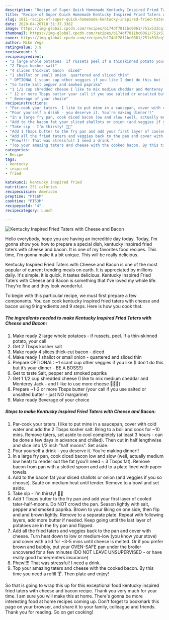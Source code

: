 ```yaml
---
description: "Recipe of Super Quick Homemade Kentucky Inspired Fried Taters with Cheese and Bacon"
title: "Recipe of Super Quick Homemade Kentucky Inspired Fried Taters with Cheese and Bacon"
slug: 1011-recipe-of-super-quick-homemade-kentucky-inspired-fried-taters-with-cheese-and-bacon
date: 2020-04-20T18:31:37.338Z
image: https://img-global.cpcdn.com/recipes/b174df7811bc0061/751x532cq70/kentucky-inspired-fried-taters-with-cheese-and-bacon-recipe-main-photo.jpg
thumbnail: https://img-global.cpcdn.com/recipes/b174df7811bc0061/751x532cq70/kentucky-inspired-fried-taters-with-cheese-and-bacon-recipe-main-photo.jpg
cover: https://img-global.cpcdn.com/recipes/b174df7811bc0061/751x532cq70/kentucky-inspired-fried-taters-with-cheese-and-bacon-recipe-main-photo.jpg
author: Mike Vega
ratingvalue: 3.9
reviewcount: 5
recipeingredient:
- "2 large whole potatoes  if russets peel If a thinskinned potato your call"
- "2 Tbsps kosher salt"
- "4 slices thickcut bacon  diced"
- "1 shallot or small onion  quartered and sliced thin"
- " OPTIONAL 1 scant cup other veggies if you like I dont do this but its your dinner  BE A BOSS"
- "to taste Salt pepper and smoked paprika"
- "1 1/2 cup shredded cheese I like to mix medium cheddar and Monterey Jack  and I like to use more cheese "
- " 12 or more Tbsps butter your call if you use salted or unsalted butter  just NO margarine"
- " Beverage of your choice"
recipeinstructions:
- "Par-cook your taters. I like to put mine in a saucepan, cover with cold water and add the 2 Tbsps kosher salt. Bring to a boil and cook for ~10 mins. Remove taters, set aside to cool completely (at least 3 hours - can be done a few days in advance and chilled). Then cut in half lengthwise and slice into 1/2 inch “half moons”. Set aside."
- "Pour yourself a drink - you deserve it. You’re making dinner!!"
- "In a large fry pan, cook diced bacon low and slow (well, actually medium low heat) to render out the fat (you’ll need ~ 3 Tbsps fat). Remove bacon from pan with a slotted spoon and add to a plate lined with paper towels."
- "Add to the bacon fat your sliced shallots or onion (and veggies if you so choose). Sauté on medium heat until tender. Remove to a bowl and set aside."
- "Take sip - I’m thirsty! 🍹🍹"
- "Add 1 Tbsps butter to the fry pan and add your first layer of cooled tater-half-moons. Do NOT crowd the pan. Season lightly with salt, pepper and smoked paprika. Brown to your liking on one side, then flip and and brown lightly. Remove to a separate plate. Repeat with following layers, add more butter if needed. Keep going until the last layer of potatoes are in the fry pan and flipped."
- "Add all the fried taters and veggies back to the pan and cover with cheese. Turn heat down to low or medium-low (you know your stove) and cover with a lid for ~3-5 mins until cheese is melted. Or if you prefer brown and bubbly, put your OVEN-SAFE pan under the broiler uncovered for a few minutes (DO NOT LEAVE UNSUPERVISED - or have really good home/renters insurance)"
- "Phew!!!! That was stressful! I need a drink."
- "Top your amazing taters and cheese with the cooked bacon. By this time you need a refill 🍸. Then plate and enjoy!"
categories:
- Recipe
tags:
- kentucky
- inspired
- fried

katakunci: kentucky inspired fried 
nutrition: 251 calories
recipecuisine: American
preptime: "PT16M"
cooktime: "PT53M"
recipeyield: "4"
recipecategory: Lunch

---
```



![Kentucky Inspired Fried Taters with Cheese and Bacon](https://img-global.cpcdn.com/recipes/b174df7811bc0061/751x532cq70/kentucky-inspired-fried-taters-with-cheese-and-bacon-recipe-main-photo.jpg)

Hello everybody, hope you are having an incredible day today. Today, I'm gonna show you how to prepare a special dish, kentucky inspired fried taters with cheese and bacon. It is one of my favorites food recipes. This time, I'm gonna make it a bit unique. This will be really delicious.

Kentucky Inspired Fried Taters with Cheese and Bacon is one of the most popular of current trending meals on earth. It is appreciated by millions daily. It's simple, it is quick, it tastes delicious. Kentucky Inspired Fried Taters with Cheese and Bacon is something that I've loved my whole life. They're fine and they look wonderful.




To begin with this particular recipe, we must first prepare a few components. You can cook kentucky inspired fried taters with cheese and bacon using 9 ingredients and 9 steps. Here is how you cook that.

<!--inarticleads1-->

##### The ingredients needed to make Kentucky Inspired Fried Taters with Cheese and Bacon:

1. Make ready 2 large whole potatoes - if russets, peel. If a thin-skinned potato, your call
1. Get 2 Tbsps kosher salt
1. Make ready 4 slices thick-cut bacon - diced
1. Make ready 1 shallot or small onion - quartered and sliced thin
1. Prepare  OPTIONAL: ~1 scant cup other veggies if you like (I don’t do this but it’s your dinner - BE A BOSS!!)
1. Get to taste Salt, pepper and smoked paprika
1. Get 1 1/2 cup shredded cheese (I like to mix medium cheddar and Monterey Jack - and I like to use more cheese 🧀🧀🧀)
1. Prepare  ~1-2 or more Tbsps butter (your call if you use salted or unsalted butter - just NO margarine)
1. Make ready  Beverage of your choice




<!--inarticleads2-->

##### Steps to make Kentucky Inspired Fried Taters with Cheese and Bacon:

1. Par-cook your taters. I like to put mine in a saucepan, cover with cold water and add the 2 Tbsps kosher salt. Bring to a boil and cook for ~10 mins. Remove taters, set aside to cool completely (at least 3 hours - can be done a few days in advance and chilled). Then cut in half lengthwise and slice into 1/2 inch “half moons”. Set aside.
1. Pour yourself a drink - you deserve it. You’re making dinner!!
1. In a large fry pan, cook diced bacon low and slow (well, actually medium low heat) to render out the fat (you’ll need ~ 3 Tbsps fat). Remove bacon from pan with a slotted spoon and add to a plate lined with paper towels.
1. Add to the bacon fat your sliced shallots or onion (and veggies if you so choose). Sauté on medium heat until tender. Remove to a bowl and set aside.
1. Take sip - I’m thirsty! 🍹🍹
1. Add 1 Tbsps butter to the fry pan and add your first layer of cooled tater-half-moons. Do NOT crowd the pan. Season lightly with salt, pepper and smoked paprika. Brown to your liking on one side, then flip and and brown lightly. Remove to a separate plate. Repeat with following layers, add more butter if needed. Keep going until the last layer of potatoes are in the fry pan and flipped.
1. Add all the fried taters and veggies back to the pan and cover with cheese. Turn heat down to low or medium-low (you know your stove) and cover with a lid for ~3-5 mins until cheese is melted. Or if you prefer brown and bubbly, put your OVEN-SAFE pan under the broiler uncovered for a few minutes (DO NOT LEAVE UNSUPERVISED - or have really good home/renters insurance)
1. Phew!!!! That was stressful! I need a drink.
1. Top your amazing taters and cheese with the cooked bacon. By this time you need a refill 🍸. Then plate and enjoy!




So that is going to wrap this up for this exceptional food kentucky inspired fried taters with cheese and bacon recipe. Thank you very much for your time. I am sure you will make this at home. There's gonna be more interesting food at home recipes coming up. Don't forget to bookmark this page on your browser, and share it to your family, colleague and friends. Thank you for reading. Go on get cooking!

